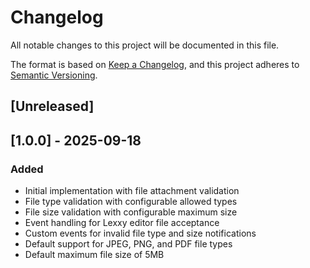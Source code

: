 # Changelog

All notable changes to this project will be documented in this file.

The format is based on [Keep a Changelog](https://keepachangelog.com/en/1.0.0/),
and this project adheres to [Semantic Versioning](https://semver.org/spec/v2.0.0.html).

## [Unreleased]

## [1.0.0] - 2025-09-18

### Added

- Initial implementation with file attachment validation
- File type validation with configurable allowed types
- File size validation with configurable maximum size
- Event handling for Lexxy editor file acceptance
- Custom events for invalid file type and size notifications
- Default support for JPEG, PNG, and PDF file types
- Default maximum file size of 5MB
